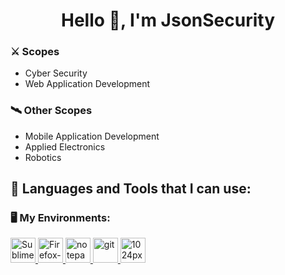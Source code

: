 # <h1 align="center">Hello 👾, I'm JsonSecurity</h1>
<!-------------------------------------------------------------->
<h3 align="left">⚔️ Scopes</h3>
<ul>
  <li>Cyber Security</li>
  <li>Web Application Development</li>
</ul>
<h3 align="left">🛰️ Other Scopes</h3>
<ul>
  <li>Mobile Application Development</li>
  <li></i>Applied Electronics</li>
  <li>Robotics</li>
</ul>
<!-------------------------------------------------------------->
<h2 align="left">🔧 Languages and Tools that I can use:</h2>
<!-------------------------------------------------------------->
<h3 align="left">🖥️ My Environments:</h3>
<p>
  <a href="https://www.sublimetext.com/" target="_BLANK">
    <img alt="Sublime Text" width="40px" height="40px" src="https://www.sublimehq.com/images/sublime_text.png"/>
  </a>
  <a href="https://www.mozilla.org/en-US/firefox/developer/">
      <img src="https://i.ibb.co/NrCpW5N/Firefox-Developer-Edition-logo-2013.png" alt="Firefox-Developer-Edition-logo-2013" height="40" width="40" border="0">
  </a> 
  <a href="https://notepad-plus-plus.org">
    <img src="https://i.ibb.co/gSbvCC9/notepad.png" width="auto" height="40px" alt="notepad++" border="0">
  </a><a href="https://git-scm.com/" target="_blank" rel="noreferrer">
    <img src="https://www.vectorlogo.zone/logos/git-scm/git-scm-icon.svg" alt="git" width="40" height="40"/> 
  </a> 
  <a href="https://desktop.github.com/">
    <img src="https://i.ibb.co/7KZpZkL/1024px-Github-desktop-logo-symbol-svg.png" height="40" width="40" alt="1024px-Github-desktop-logo-symbol-svg" border="0">
  </a>
</p>
<!-------------------------------------------------------------->


